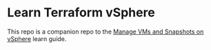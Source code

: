 # Learn Terraform vSphere

This repo is a companion repo to the [Manage VMs and Snapshots on vSphere](https://learn.hashicorp.com/tutorials/terraform/vsphere-provider?utm_source=WEBSITE&utm_medium=GITHUB)  learn guide.
